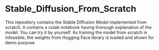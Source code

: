 # Stable_Diffusion_From_Scratch
This repostiory contains the Stable Diffusion Model implemented from scratch. It contains a colab notebook having thorough explanation of the model. You can try  it by yourself. 
As training the model from scratch in infeasible, the weights from Hugging Face library  is loaded and shown for demo purpose
